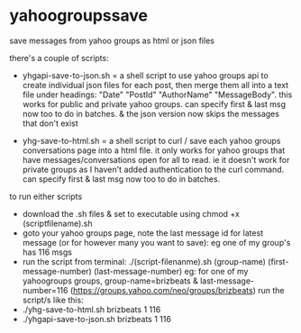 # yahoogroupssave
save messages from yahoo groups as html or json files

there's a couple of scripts:

- yhgapi-save-to-json.sh = a shell script to use yahoo groups api to create individual json files for each post, then merge them all into a text file under headings: "Date" "PostId" "AuthorName" "MessageBody". this works for public and private yahoo groups. can specify first & last msg now too to do in batches. & the json version now skips the messages that don't exist

- yhg-save-to-html.sh = a shell script to curl / save each yahoo groups conversations page into a html file. it only works for yahoo groups that have messages/conversations open for all to read. ie it doesn't work for private groups as I haven't added authentication to the curl command. can specify first & last msg now too to do in batches.

to run either scripts
- download the .sh files & set to executable using chmod +x (scriptfilename).sh
- goto your yahoo groups page, note the last message id for latest message (or for however many you want to save): eg one of my group's has 116 msgs
- run the script from terminal: ./(script-filenanme).sh (group-name) (first-message-number) (last-message-number)
eg: for one of my yahoogroups groups, group-name=brizbeats & last-message-number=116 (https://groups.yahoo.com/neo/groups/brizbeats)
run the script/s like this: 
- ./yhg-save-to-html.sh brizbeats 1 116
- ./yhgapi-save-to-json.sh brizbeats 1 116

